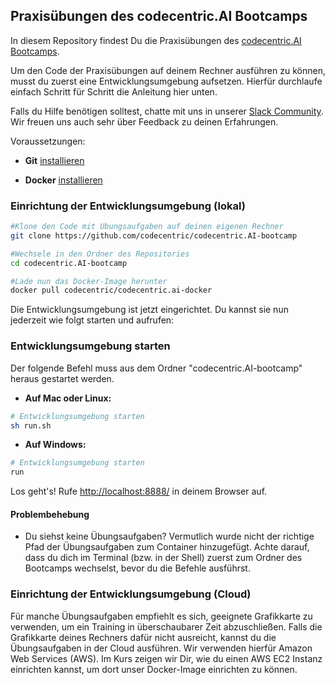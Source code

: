 ## Praxisübungen des codecentric.AI Bootcamps

In diesem Repository findest Du die Praxisübungen des [codecentric.AI Bootcamps](https://bootcamp.codecentric.ai).

Um den Code der Praxisübungen auf deinem Rechner ausführen zu können, musst du zuerst eine Entwicklungsumgebung aufsetzen. Hierfür durchlaufe einfach Schritt für Schritt die Anleitung hier unten.

Falls du Hilfe benötigen solltest, chatte mit uns in unserer [Slack Community](https://join.slack.com/t/cc-ai-bootcamp/shared_invite/enQtNTQyMTk0MzM2OTMxLTNkODg2YzIwYjdhZGI4YmU3YWNhMDc4NmIwZmFmMmJiN2JiODM1M2EyYTQxZGNhZjQwOGIwMTRlMDlhYzg1YTI). Wir freuen uns auch sehr über Feedback zu deinen Erfahrungen.

Voraussetzungen:

- **Git** [installieren](https://git-scm.com/book/de/v1/Los-geht%E2%80%99s-Git-installieren)

- **Docker** [installieren](https://docs.docker.com/install/)

### Einrichtung der Entwicklungsumgebung (lokal)

```bash
#Klone den Code mit Übungsaufgaben auf deinen eigenen Rechner
git clone https://github.com/codecentric/codecentric.AI-bootcamp

#Wechsele in den Ordner des Repositories
cd codecentric.AI-bootcamp

#Lade nun das Docker-Image herunter
docker pull codecentric/codecentric.ai-docker
```

Die Entwicklungsumgebung ist jetzt eingerichtet. Du kannst sie nun jederzeit wie folgt starten und aufrufen:

### Entwicklungsumgebung starten

Der folgende Befehl muss aus dem Ordner "codecentric.AI-bootcamp" heraus gestartet werden.

  - **Auf Mac oder Linux:**

```bash
# Entwicklungsumgebung starten
sh run.sh
```
  - **Auf Windows:**

```bash
# Entwicklungsumgebung starten 
run
```

Los geht's! Rufe [http://localhost:8888/](http://localhost:8888/) in deinem Browser auf.

#### Problembehebung
* Du siehst keine Übungsaufgaben?
  Vermutlich wurde nicht der richtige Pfad der Übungsaufgaben zum Container hinzugefügt. Achte darauf, dass du dich im Terminal (bzw. in der Shell) zuerst zum Ordner des Bootcamps wechselst, bevor du die Befehle ausführst.

### Einrichtung der Entwicklungsumgebung (Cloud)

Für manche Übungsaufgaben empfiehlt es sich, geeignete Grafikkarte zu verwenden, um ein Training in überschaubarer Zeit abzuschließen. Falls die Grafikkarte deines Rechners dafür nicht ausreicht, kannst du die Übungsaufgaben in der Cloud ausführen. Wir verwenden hierfür Amazon Web Services (AWS). Im Kurs zeigen wir Dir, wie du einen AWS EC2 Instanz einrichten kannst, um dort unser Docker-Image einrichten zu können.
